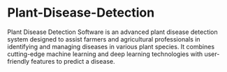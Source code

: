 # Plant-Disease-Detection
Plant Disease Detection Software is an advanced plant disease detection system designed to assist farmers and agricultural professionals in identifying and managing diseases in various plant species. It combines cutting-edge machine learning and deep learning technologies with user-friendly features to predict a disease.

